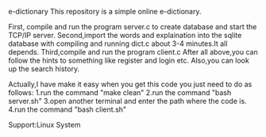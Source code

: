 e-dictionary
This repository is a simple online e-dictionary.

First, compile and run the program server.c to create database and start the TCP/IP server. 
Second,import the words and explaination into the sqlite database with compiling and running dict.c about 3-4 minutes.It all depends.
Third,compile and run the program client.c 
After all above,you can follow the hints to something like register and login etc. 
Also,you can look up the search history.

Actually,I have make it easy when you get this code you just need to do as follows:
1.run the command "make clean" 
2.run the command "bash server.sh"
3.open another terminal and enter the path where the code is. 
4.run the command "bash client.sh"

Support:Linux System
